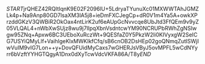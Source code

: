 $START$jrQHEZ42RQltIqnK9E02F2096lU+5LdryaTYunuXc01MXWWTAhJGMZLk4p+Na9Anp80GD7lsaXM3lA5j8+ieDmFXCJegCp+dR0V1m4Ya5A+owkXPrzddGKzV3QWBiR2OkOax4ntLirK2uf6eAUpGcNvvcqe8UbJtd3FfQEm9v9yZ05VLQAL4+nWbXwSUjz8wu9j7lIpqXbnVsdntcwYM90NCRUPbRWhZgNSIwgw95ZNq+Apxw6BC3UEboXuRczWt+9QESfaZ0Y5PkzW2li0KIVyxgW2SeICG7USYiQMyLlf+VaihlgeKlxMWKIkfCfq/sB6cnOB2DsHEp02goQNmqZutISWjIwVuIM9vIG7Lon++y+DovQFUidMyCaxs7wGHERJsVByJ5ovMPFL5wCdNYyrr6bVzftYYHGTQgyA1Dnx0dXyTcwVdcVKFA86A/T8y$END$